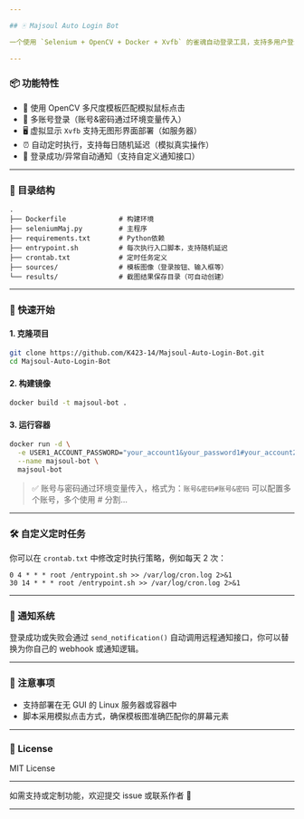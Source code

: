 ```yaml
---

## 🀄 Majsoul Auto Login Bot

一个使用 `Selenium + OpenCV + Docker + Xvfb` 的雀魂自动登录工具，支持多用户登录、截图模板匹配、模拟点击，支持定时执行（可随机延迟防止检测）。

---
```


### 📦 功能特性

* 🧠 使用 OpenCV 多尺度模板匹配模拟鼠标点击
* 🔐 多账号登录（账号&密码通过环境变量传入）
* 🖥️ 虚拟显示 `Xvfb` 支持无图形界面部署（如服务器）
* ⏰ 自动定时执行，支持每日随机延迟（模拟真实操作）
* 📢 登录成功/异常自动通知（支持自定义通知接口）

---

### 🧱 目录结构

```
.
├── Dockerfile             # 构建环境
├── seleniumMaj.py         # 主程序
├── requirements.txt       # Python依赖
├── entrypoint.sh          # 每次执行入口脚本，支持随机延迟
├── crontab.txt            # 定时任务定义
├── sources/               # 模板图像（登录按钮、输入框等）
└── results/               # 截图结果保存目录（可自动创建）
```

---

### 🚀 快速开始

#### 1. 克隆项目

```bash
git clone https://github.com/K423-14/Majsoul-Auto-Login-Bot.git
cd Majsoul-Auto-Login-Bot
```

#### 2. 构建镜像

```bash
docker build -t majsoul-bot .
```

#### 3. 运行容器

```bash
docker run -d \
  -e USER1_ACCOUNT_PASSWORD="your_account1&your_password1#your_account2&your_password2" \
  --name majsoul-bot \
  majsoul-bot
```

> ✅ 账号与密码通过环境变量传入，格式为：`账号&密码#账号&密码`
> 可以配置多个账号，多个使用 # 分割...

---

### 🛠 自定义定时任务

你可以在 `crontab.txt` 中修改定时执行策略，例如每天 2 次：

```cron
0 4 * * * root /entrypoint.sh >> /var/log/cron.log 2>&1
30 14 * * * root /entrypoint.sh >> /var/log/cron.log 2>&1
```

---

### 📢 通知系统

登录成功或失败会通过 `send_notification()` 自动调用远程通知接口，你可以替换为你自己的 webhook 或通知逻辑。

---

### 📌 注意事项

* 支持部署在无 GUI 的 Linux 服务器或容器中
* 脚本采用模拟点击方式，确保模板图准确匹配你的屏幕元素

---

### 📜 License

MIT License

---

如需支持或定制功能，欢迎提交 issue 或联系作者 🙌

---